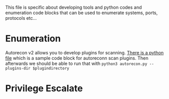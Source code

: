 This file is specific about developing tools and python codes and enumeration code blocks that can be used to enumerate systems, ports, protocols etc...

# Enumeration

Autorecon v2 allows you to develop plugins for scanning. [There is a python file](/ICS/scripts/autoreconv2_plugin.py) which is a sample code block for autoreconn scan plugins.
Then afterwards we should be able to run that with `python3 autorecon.py --plugins-dir $plugindirectory`


# Privilege Escalate
